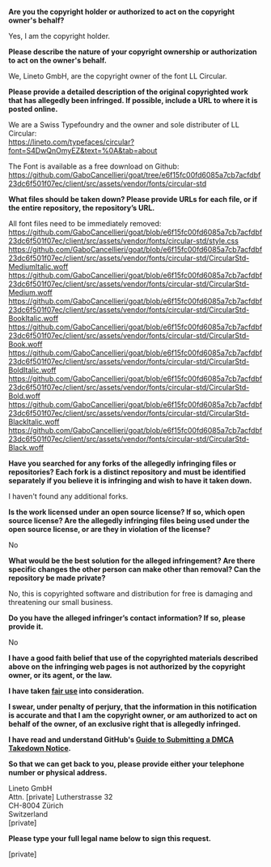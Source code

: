 **Are you the copyright holder or authorized to act on the copyright owner's behalf?**  
  
Yes, I am the copyright holder.  
  
**Please describe the nature of your copyright ownership or authorization to act on the owner's behalf.**  
  
We, Lineto GmbH, are the copyright owner of the font LL Circular.  
  
**Please provide a detailed description of the original copyrighted work that has allegedly been infringed. If possible, include a URL to where it is posted online.**  
  
We are a Swiss Typefoundry and the owner and sole distributer of LL Circular:  
https://lineto.com/typefaces/circular?font=S4DwQnOmyEZ&text=%0A&tab=about  
  
The Font is available as a free download on Github: https://github.com/GaboCancellieri/goat/tree/e6f15fc00fd6085a7cb7acfdbf23dc6f501f07ec/client/src/assets/vendor/fonts/circular-std  
  
**What files should be taken down? Please provide URLs for each file, or if the entire repository, the repository’s URL.**  
  
All font files need to be immediately removed:  
https://github.com/GaboCancellieri/goat/blob/e6f15fc00fd6085a7cb7acfdbf23dc6f501f07ec/client/src/assets/vendor/fonts/circular-std/style.css  
https://github.com/GaboCancellieri/goat/blob/e6f15fc00fd6085a7cb7acfdbf23dc6f501f07ec/client/src/assets/vendor/fonts/circular-std/CircularStd-MediumItalic.woff  
https://github.com/GaboCancellieri/goat/blob/e6f15fc00fd6085a7cb7acfdbf23dc6f501f07ec/client/src/assets/vendor/fonts/circular-std/CircularStd-Medium.woff  
https://github.com/GaboCancellieri/goat/blob/e6f15fc00fd6085a7cb7acfdbf23dc6f501f07ec/client/src/assets/vendor/fonts/circular-std/CircularStd-BookItalic.woff  
https://github.com/GaboCancellieri/goat/blob/e6f15fc00fd6085a7cb7acfdbf23dc6f501f07ec/client/src/assets/vendor/fonts/circular-std/CircularStd-Book.woff  
https://github.com/GaboCancellieri/goat/blob/e6f15fc00fd6085a7cb7acfdbf23dc6f501f07ec/client/src/assets/vendor/fonts/circular-std/CircularStd-BoldItalic.woff  
https://github.com/GaboCancellieri/goat/blob/e6f15fc00fd6085a7cb7acfdbf23dc6f501f07ec/client/src/assets/vendor/fonts/circular-std/CircularStd-Bold.woff  
https://github.com/GaboCancellieri/goat/blob/e6f15fc00fd6085a7cb7acfdbf23dc6f501f07ec/client/src/assets/vendor/fonts/circular-std/CircularStd-BlackItalic.woff  
https://github.com/GaboCancellieri/goat/blob/e6f15fc00fd6085a7cb7acfdbf23dc6f501f07ec/client/src/assets/vendor/fonts/circular-std/CircularStd-Black.woff  
  
**Have you searched for any forks of the allegedly infringing files or repositories? Each fork is a distinct repository and must be identified separately if you believe it is infringing and wish to have it taken down.**  
  
I haven't found any additional forks.  
  
**Is the work licensed under an open source license? If so, which open source license? Are the allegedly infringing files being used under the open source license, or are they in violation of the license?**  
  
No  
  
**What would be the best solution for the alleged infringement? Are there specific changes the other person can make other than removal? Can the repository be made private?**  
  
No, this is copyrighted software and distribution for free is damaging and threatening our small business.  
  
**Do you have the alleged infringer’s contact information? If so, please provide it.**  
  
No  
  
**I have a good faith belief that use of the copyrighted materials described above on the infringing web pages is not authorized by the copyright owner, or its agent, or the law.**  
  
**I have taken <a href="https://www.lumendatabase.org/topics/22">fair use</a> into consideration.**  
  
**I swear, under penalty of perjury, that the information in this notification is accurate and that I am the copyright owner, or am authorized to act on behalf of the owner, of an exclusive right that is allegedly infringed.**  
  
**I have read and understand GitHub's <a href="https://help.github.com/articles/guide-to-submitting-a-dmca-takedown-notice/">Guide to Submitting a DMCA Takedown Notice</a>.**  
  
**So that we can get back to you, please provide either your telephone number or physical address.**  
  
Lineto GmbH  
Attn. [private]
Lutherstrasse 32  
CH-8004 Zürich  
Switzerland  
[private]  


**Please type your full legal name below to sign this request.**  
  
[private]  
